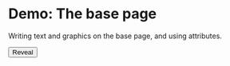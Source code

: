 # Demo: The base page

Writing text and graphics on the base page, and using attributes.

<button id="revealButton">Reveal</button>

<div id="screen"></div>

<script setup>
import { onMounted, onUnmounted } from 'vue';
import { Attributes, Colour, Teletext } from '@techandsoftware/teletext';

const t = Teletext();

function demo() {
    t.addTo('#screen');
    document.querySelector('#revealButton').onclick = () => t.toggleReveal();

    const green = Attributes.charFromTextColour(Colour.GREEN);
    const white = Attributes.charFromTextColour(Colour.WHITE);

    // use setRow to draw individual rows. However, it's quite laborious
    // Use setPageRows to draw multiple rows with one method, from the top of the screen
    // Use writeByte and writeBytes to draw anywhere on the screen

    t.setRow(1, 
      Attributes.charFromAttribute(Attributes.DOUBLE_HEIGHT) + '        ' +
      Attributes.charFromAttribute(Attributes.NEW_BACKGROUND) +
      Attributes.charFromTextColour(Colour.BLUE) +
      'Welcome to demo 2  ' +
      Attributes.charFromAttribute(Attributes.BLACK_BACKGROUND)
    );

    t.setRow(4, Attributes.charFromGraphicColour(Colour.RED) + '\x28' +
      white + 'Draw text on the screen with' + green + 'setRow');

    t.setRow(5, Attributes.charFromGraphicColour(Colour.YELLOW) + '\x28' +
      white + 'Use' + green + 'charFromTextColour' + white + 'and');

    t.setRow(6, green + '  charFromGraphicColour' + white + 'to switch');

    t.setRow(7, '   between G0 and G1 (mosaic) sets');

    t.setRow(8, Attributes.charFromGraphicColour(Colour.RED) + '\x28 ' + 
      Attributes.charFromAttribute(Attributes.NEW_BACKGROUND) +
      white + 'Changing the fg and bg colours ');

    t.setRow(9, '  ' + Attributes.charFromGraphicColour(Colour.RED) + 
      Attributes.charFromAttribute(Attributes.NEW_BACKGROUND) +
      white + 'uses 3 attributes');

    t.setRow(11,
      Attributes.charFromAttribute(Attributes.FLASH) + Attributes.charFromTextColour(Colour.RED) + 'This text is flashing');

    // conceal resets if colour is changed requiring it to be applied again
    t.setRow(12, Attributes.charFromAttribute(Attributes.CONCEAL) + ' This text is concealed' +
      Attributes.charFromTextColour(Colour.YELLOW) +
      Attributes.charFromAttribute(Attributes.CONCEAL) + '(")>');

    t.setRow(14, Attributes.charFromGraphicColour(Colour.YELLOW) + '\x28' +
       white + 'The next row has contiguous mosaics');

    // Using character codes directly to draw the graphics
    // These use the G1 set. They are contiguous by default
    t.setRow(15, Attributes.charFromGraphicColour(Colour.CYAN) +
      '   \x24\x31\x24\x31\x66\x66\x66\x3d\x77\x7f\x35');

    t.setRow(17, Attributes.charFromGraphicColour(Colour.RED) + '\x28' +
       white + 'The next row has separated mosaics');

    t.setRow(18, Attributes.charFromAttribute(Attributes.SEPARATED_GRAPHICS) +
      Attributes.charFromGraphicColour(Colour.CYAN) +
        '  \x24\x31\x24\x31\x66\x66\x66\x3d\x77\x7f\x35');

    t.setRow(20, Attributes.charFromGraphicColour(Colour.YELLOW) + '\x28' +
       white + 'Mosaics rendered with SVG graphics')
    t.setRow(21, '   by default');

    t.setRow(24, Attributes.charFromTextColour(Colour.MAGENTA) +
      Attributes.charFromAttribute(Attributes.NEW_BACKGROUND) +
      white + 'Press REVEAL to show concealed text');
}
    
onMounted(demo);
onUnmounted(() => t.destroy());
</script>